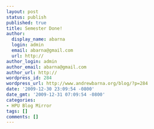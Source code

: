 ```yaml
---
layout: post
status: publish
published: true
title: Semester Done!
author:
  display_name: abarna
  login: admin
  email: abarna@gmail.com
  url: http://
author_login: admin
author_email: abarna@gmail.com
author_url: http://
wordpress_id: 284
wordpress_url: http://www.andrewbarna.org/blog/?p=284
date: '2009-12-30 23:09:54 -0800'
date_gmt: '2009-12-31 07:09:54 -0800'
categories:
- HPU Blog Mirror
tags: []
comments: []
---
```

<style type="text&#47;css"> .abpost a {color:blue; text-decoration: underline;}<&#47;style>
<div class="abpost">So the semester is finally over *and* I got my grades, without gettinf specific I did well. Apologies for the incredibly late post with finals then traveling and the distractions at home, I just wasn't thinking about posting. Well let's recap the semester in this for what I have to look forward to.<br &#47;><br &#47;>The semester started like any other so far, apprehension with excitement about the new courses I was taking. Lucky for me I was able to relax by catching a few waves.<br &#47;><img src="http:&#47;&#47;www.andrewbarna.org&#47;photos&#47;gallery3&#47;var&#47;resizes&#47;2009Surfing_Waikiki&#47;CIMG1556.jpg" height="330px" width="500px"&#47;><br &#47;><br &#47;> Of course the water wasn't the only place for weekend adventures. I also made it to the top of Olomana, a mountain not to far from the Windward campus and a prominent feature of the windward side of Oahu<br &#47;><img src="http:&#47;&#47;www.andrewbarna.org&#47;photos&#47;gallery3&#47;var&#47;resizes&#47;2009_Olomana_1&#47;DSC_9600.jpg" height="330px" width="500px"&#47;><br &#47;><br &#47;>As for academics I don't actually have much to "show" for it in the way of photos. The most exciting class was General Oceanography 1. The lab for this class frequently involved going offshore aboard R&#47;V Kaholo to obtain water or sediment samples (among other things). I have been informed that all the labs in this class will be offshore next semester. As such, I received a set of foul weather gear for Christmas. Although I can't talk about the specifics of the lab due to an NDA signed by me. I can say that learned a lot about the subjects of bathymetry, sediments, and hydrography. I'm looking forward to next semesters labs.<br &#47;><br &#47;>The last week before finals saw the arrival of waves on the north shore of Oahu the likes of which had not been seen for 5 years. This caused a good deal of absences from class. Instead of missing class I chose to venture to see the waves on a day when I did not have class.<br &#47;><img src="http:&#47;&#47;www.andrewbarna.org&#47;photos&#47;gallery3&#47;var&#47;resizes&#47;2009_Big_Surf&#47;DSC_0036.jpg" height="330px" width="500px"&#47;><br &#47;>It might be hard to tell but the streak on the wave is someone surfing it. The day after this photo was taken <a href="http:&#47;&#47;en.wikipedia.org&#47;wiki&#47;Quiksilver_Big_Wave_Invitational">The Eddie<&#47;a> was held at Waimea Bay. Though I did not get the chance to actually watch the competition by being there, it was conveniently streamed live on the internet. Waves, sadly, were not the discussion in the oceanography class, though they will be next semester (or so I'm told).<br &#47;><br &#47;>Looking forward to next semester I have a full load including: General Oceanography 2, General Oceanography 2 Lab, Communication, Biological Oceanography, and Cross Cultural Psychology. I will have classes at almost all the main campuses of HPU including: Hawaii Loa (Windward), Downtown, Oceanic Institute (Mokapu'u Point), and aboard R&#47;V Kaholo. I it will be a busy semester that is for sure.<br &#47;><br &#47;>I have a meeting with some people at SIO regarding the AGU Ocean Sciences meeting in Portland Oregon in 2010. Hopefully I'll have some (very good) news regarding it.<br &#47;>-Andrew<&#47;div></p>
